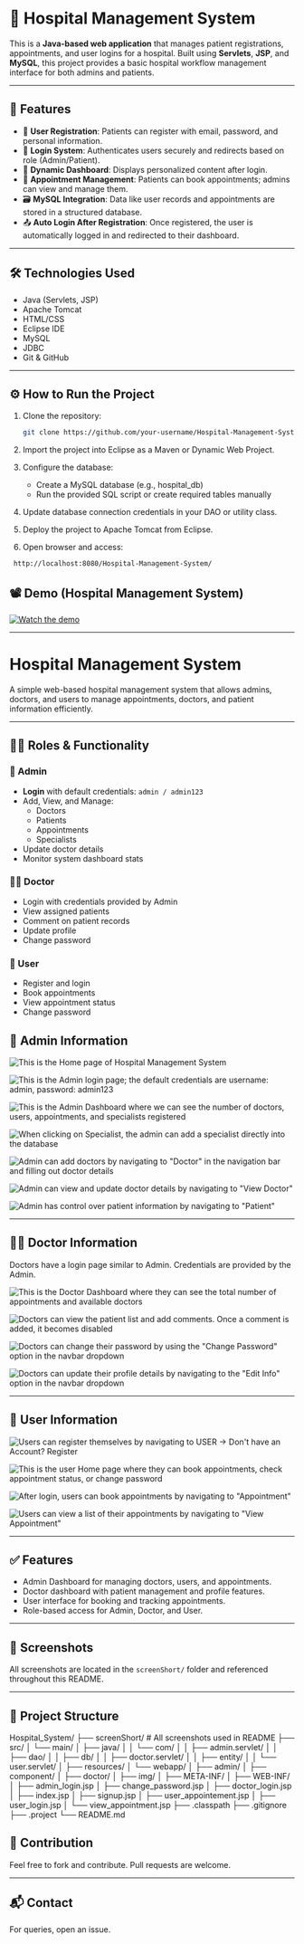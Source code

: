 # 🏥 Hospital Management System

This is a **Java-based web application** that manages patient registrations, appointments, and user logins for a hospital. Built using **Servlets**, **JSP**, and **MySQL**, this project provides a basic hospital workflow management interface for both admins and patients.

---

## 📌 Features

- 🧾 **User Registration**: Patients can register with email, password, and personal information.
- 🔐 **Login System**: Authenticates users securely and redirects based on role (Admin/Patient).
- 📄 **Dynamic Dashboard**: Displays personalized content after login.
- 🏥 **Appointment Management**: Patients can book appointments; admins can view and manage them.
- 🗃️ **MySQL Integration**: Data like user records and appointments are stored in a structured database.
- 📤 **Auto Login After Registration**: Once registered, the user is automatically logged in and redirected to their dashboard.

---

## 🛠️ Technologies Used

- Java (Servlets, JSP)
- Apache Tomcat
- HTML/CSS
- Eclipse IDE
- MySQL
- JDBC
- Git & GitHub

---

## ⚙️ How to Run the Project

1. Clone the repository:
   ```bash
   git clone https://github.com/your-username/Hospital-Management-System.git
   ```
2. Import the project into Eclipse as a Maven or Dynamic Web Project.

3. Configure the database:
   - Create a MySQL database (e.g., hospital_db)
   - Run the provided SQL script or create required tables manually
     
4. Update database connection credentials in your DAO or utility class.

5. Deploy the project to Apache Tomcat from Eclipse.

6. Open browser and access:
```bash
 http://localhost:8080/Hospital-Management-System/
```
## 📽️ Demo (Hospital Management System)

[![Watch the demo](https://img.youtube.com/vi/1bVi-upXNs4/0.jpg)](https://youtu.be/1bVi-upXNs4)


---
# Hospital Management System

A simple web-based hospital management system that allows admins, doctors, and users to manage appointments, doctors, and patient information efficiently.

---
## 👨‍⚕️ Roles & Functionality

### 🔐 Admin

- **Login** with default credentials: `admin / admin123`
- Add, View, and Manage:
  - Doctors
  - Patients
  - Appointments
  - Specialists
- Update doctor details
- Monitor system dashboard stats

### 👨‍⚕️ Doctor

- Login with credentials provided by Admin
- View assigned patients
- Comment on patient records
- Update profile
- Change password

### 👤 User

- Register and login
- Book appointments
- View appointment status
- Change password


## 📌 Admin Information

![This is the Home page of Hospital Management System](screenShort/1.png)

![This is the Admin login page; the default credentials are username: admin, password: admin123](screenShort/2.png)

![This is the Admin Dashboard where we can see the number of doctors, users, appointments, and specialists registered](screenShort/3.png)

![When clicking on Specialist, the admin can add a specialist directly into the database](screenShort/4.png)

![Admin can add doctors by navigating to "Doctor" in the navigation bar and filling out doctor details](screenShort/5.png)

![Admin can view and update doctor details by navigating to "View Doctor"](screenShort/6.png)

![Admin has control over patient information by navigating to "Patient"](screenShort/7.png)

---

## 👨‍⚕️ Doctor Information

Doctors have a login page similar to Admin. Credentials are provided by the Admin.

![This is the Doctor Dashboard where they can see the total number of appointments and available doctors](screenShort/8.png)

![Doctors can view the patient list and add comments. Once a comment is added, it becomes disabled](screenShort/9.png)

![Doctors can change their password by using the "Change Password" option in the navbar dropdown](screenShort/10.png)

![Doctors can update their profile details by navigating to the "Edit Info" option in the navbar dropdown](screenShort/11.png)

---

## 👤 User Information

![Users can register themselves by navigating to USER → Don't have an Account? Register](screenShort/13.png)

![This is the user Home page where they can book appointments, check appointment status, or change password](screenShort/12.png)

![After login, users can book appointments by navigating to "Appointment"](screenShort/14.png)

![Users can view a list of their appointments by navigating to "View Appointment"](screenShort/15.png)

---

## ✅ Features

- Admin Dashboard for managing doctors, users, and appointments.
- Doctor dashboard with patient management and profile features.
- User interface for booking and tracking appointments.
- Role-based access for Admin, Doctor, and User.

---

## 📸 Screenshots

All screenshots are located in the `screenShort/` folder and referenced throughout this README.

---

## 📂 Project Structure
Hospital_System/
├── screenShort/ # All screenshots used in README
├── src/
│ └── main/
│ ├── java/
│ │ └── com/
│ │ ├── admin.servlet/
│ │ ├── dao/
│ │ ├── db/
│ │ ├── doctor.servlet/
│ │ ├── entity/
│ │ └── user.servlet/
│ ├── resources/
│ └── webapp/
│ ├── admin/
│ ├── component/
│ ├── doctor/
│ ├── img/
│ ├── META-INF/
│ ├── WEB-INF/
│ ├── admin_login.jsp
│ ├── change_password.jsp
│ ├── doctor_login.jsp
│ ├── index.jsp
│ ├── signup.jsp
│ ├── user_appointement.jsp
│ ├── user_login.jsp
│ └── view_appointment.jsp
├── .classpath
├── .gitignore
├── .project
└── README.md

## 🙌 Contribution

Feel free to fork and contribute. Pull requests are welcome.

---

## 📬 Contact

For queries, open an issue.


